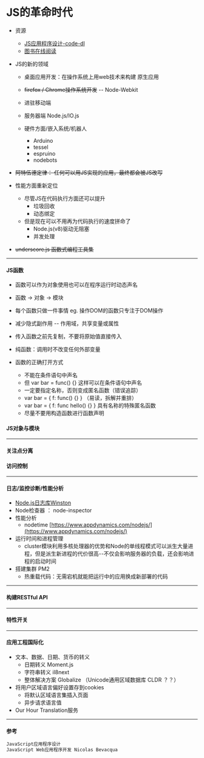 # **JS的革命时代**

* 资源
  * [JS应用程序设计-code-dl](https://github.com/oreillymedia/programming_javascript_applications) 
  * [图书在线阅读](http://chimera.labs.oreilly.com/books/1234000000262/pr01.html)
* JS的新的领域

  * 桌面应用开发：在操作系统上用web技术来构建 原生应用
  * ~~firefox / Chrome操作系统开发~~ -- Node-Webkit
  * 进驻移动端
  * 服务器端 Node.js/IO.js

  * 硬件方面/嵌入系统/机器人

    * Arduino
    * tessel
    * espruino
    * nodebots

* ~~阿特伍德定律： 任何可以用JS实现的应用，最终都会被JS改写~~

* 性能方面重新定位

  * 尽管JS在代码执行方面还可以提升
    * 垃圾回收
    * 动态绑定
  * 但是现在可以不用再为代码执行的速度拼命了
    * Node.js\(v8\)驱动无阻塞
    * 并发处理

* ~~underscore.js 函数式编程工具集~~

---

#### JS**函数**

* 函数可以作为对象使用也可以在程序运行时动态声名
* 函数 -&gt; 对象 -&gt; 模块
* 每个函数只做一件事情 eg.  操作DOM的函数只专注于DOM操作
* 减少隐式副作用 -- 作用域，共享变量或属性

* 传入函数之前先复制，不要将原始值直接传入

* 纯函数：调用时不改变任何外部变量

* 函数的正确打开方式

  * 不能在条件语句中声名
  * 但 var bar = func\(\) {} 这样可以在条件语句中声名
  * 一定要指定名称，否则变成匿名函数（错误追踪）
  * var bar = { f: func\(\) {} }  （易读，拆解并重排）
  * var bar = { f: func hello\(\) {} }  具有名称的特殊匿名函数
  * 尽量不要用构造函数进行函数声明

#### JS**对象与模块**

---

#### **关注点分离**

#### **访问控制**

---

#### **日志/监控诊断/性能分析**

* [Node.js日志库Winston](http://www.jianshu.com/p/e71f727c7b32)
* Node检查器 ： node-inspector
* 性能分析 
  * nodetime  [https://www.appdynamics.com/nodejs/](https://www.appdynamics.com/nodejs/)
* 运行时间和进程管理
  * cluster模块利用多核处理器的优势和Node的单线程模式可以派生大量进程，但是派生新进程的代价很高--不仅会影响服务器的负载，还会影响进程的启动时间
* 搭建集群 PM2
  * 热重载代码：无需宕机就能把运行中的应用换成新部署的代码

---

#### **构建RESTful API**

---

#### **特性开关**

---

#### **应用工程国际化**

* 文本、数据、日期、货币的转义
  * 日期转义 Moment.js
  * 字符串转义 il8next
  * 整体解决方案 Globalize  （Unicode通用区域数据库 CLDR ？？）
* 将用户区域语言偏好设置存到cookies
  * 将默认区域语言集插入页面
  * 异步请求语言值
* Our Hour Translation服务

---

#### 参考

```js
JavaScript应用程序设计
JavaScript Web应用程序开发 Nicolas Bevacqua
```



